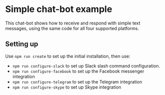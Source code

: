 # Simple chat-bot example

This chat-bot shows how to receive and respond with simple text messages, using the same code for all four supported platforms. 


## Setting up

Use `npm run create` to set up the initial installation, then use:

* `npm run configure-slack` to set up Slack slash command configuration.
* `npm run configure-facebook` to set up the Facebook messenger integration
* `npm run configure-telegram` to set up the Telegram integration
* `npm run configure-skype` to set up Skype integration

